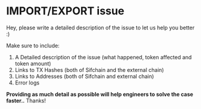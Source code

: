# IMPORT/EXPORT issue 

Hey, please write a detailed description of the issue to let us help you better :)

Make sure to include:
1) A Detailed description of the issue (what happened, token affected and token amount)
2) Links to TX Hashes (both of Sifchain and the external chain)
3) Links to Addresses (both of Sifchain and external chain)
4) Error logs

**Providing as much detail as possible will help engineers to solve the case faster..**
Thanks!
